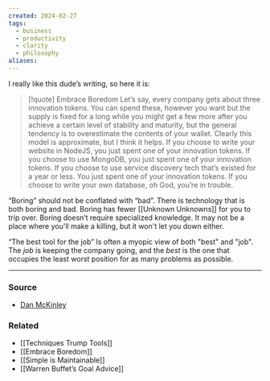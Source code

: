 ```yaml
---
created: 2024-02-27
tags:
  - business
  - productivity
  - clarity
  - philosophy
aliases:
---
```

I really like this dude’s writing, so here it is:

> [!quote] Embrace Boredom
> Let’s say, every company gets about three innovation tokens. You can spend these, however you want but the supply is fixed for a long while you might get a few more after you achieve a certain level of stability and maturity, but the general tendency is to overestimate the contents of your wallet. Clearly this model is approximate, but I think it helps.
> If you choose to write your website in NodeJS, you just spent one of your innovation tokens. If you choose to use MongoDB, you just spent one of your innovation tokens. If you choose to use service discovery tech that’s existed for a year or less. You just spent one of your innovation tokens. If you choose to write your own database, oh God, you’re in trouble.

“Boring” should not be conflated with “bad”. There is technology that is both boring and bad. Boring has fewer [[Unknown Unknowns]] for you to trip over. Boring doesn’t require specialized knowledge. It may not be a place where you'll make a killing, but it won't let you down either. 

“The best tool for the job” Is often a myopic view of both "best" and "job". The *job* is keeping the company going, and the *best* is the one that occupies the least worst position for as many problems as possible.

****
### Source
- [Dan McKinley](https://mcfunley.com/choose-boring-technology)
### Related
- [[Techniques Trump Tools]]
- [[Embrace Boredom]]
- [[Simple is Maintainable]]
- [[Warren Buffet’s Goal Advice]]